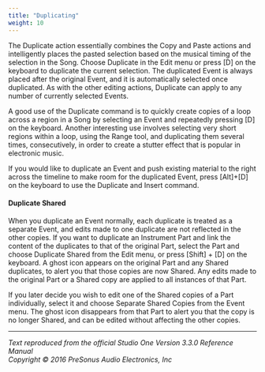 ```yaml
---
title: "Duplicating"
weight: 10
---
```


<!-- ## Duplicate -->

The Duplicate action essentially combines the Copy and Paste actions and intelligently places the pasted selection based on the musical timing of the selection in the Song. Choose Duplicate in the Edit menu or press [D] on the keyboard to duplicate the current selection. The duplicated Event is always placed after the original Event, and it is automatically selected once duplicated. As with the other editing actions, Duplicate can apply to any number of currently selected Events.

A good use of the Duplicate command is to quickly create copies of a loop across a region in a Song by selecting an Event and repeatedly pressing [D] on the keyboard. Another interesting use involves selecting very short regions within a loop, using the Range tool, and duplicating them several times, consecutively, in order to create a stutter effect that is popular in electronic music.

If you would like to duplicate an Event and push existing material to the right across the timeline to make room for the duplicated Event, press [Alt]+[D] on the keyboard to use the Duplicate and Insert command.

#### Duplicate Shared

When you duplicate an Event normally, each duplicate is treated as a separate Event, and edits made to one duplicate are not reflected in the other copies. If you want to duplicate an Instrument Part and link the content of the duplicates to that of the original Part, select the Part and choose Duplicate Shared from the Edit menu, or press [Shift] + [D] on the keyboard. A ghost icon appears on the original Part and any Shared duplicates, to alert you that those copies are now Shared. Any edits made to the original Part or a Shared copy are applied to all instances of that Part.

If you later decide you wish to edit one of the Shared copies of a Part individually, select it and choose Separate Shared Copies from the Event menu. The ghost icon disappears from that Part to alert you that the copy is no longer Shared, and can be edited without affecting the other copies.

---

_Text reproduced from the official Studio One Version 3.3.0 Reference Manual_  
_Copyright © 2016 PreSonus Audio Electronics, Inc_
